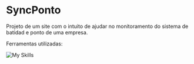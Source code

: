 # SyncPonto

Projeto de um site com o intuito de ajudar no monitoramento do sistema de batidad e ponto de uma empresa.

Ferramentas utilizadas: 

![My Skills](https://skillicons.dev/icons?i=js,html,css,react,typescript)